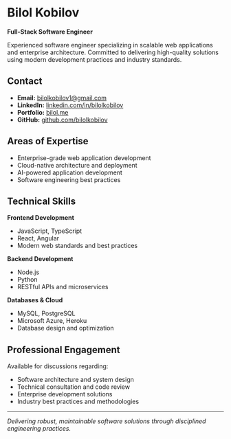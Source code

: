 # Bilol Kobilov

**Full-Stack Software Engineer**

Experienced software engineer specializing in scalable web applications and enterprise architecture. Committed to delivering high-quality solutions using modern development practices and industry standards.

## Contact

- **Email:** [bilolkobilov1@gmail.com](mailto:bilolkobilov1@gmail.com)
- **LinkedIn:** [linkedin.com/in/bilolkobilov](http://www.linkedin.com/in/bilolkobilov)
- **Portfolio:** [bilol.me](https://www.bilol.me/en)
- **GitHub:** [github.com/bilolkobilov](https://github.com/bilolkobilov)

## Areas of Expertise

- Enterprise-grade web application development
- Cloud-native architecture and deployment
- AI-powered application development
- Software engineering best practices

## Technical Skills

**Frontend Development**
- JavaScript, TypeScript
- React, Angular
- Modern web standards and best practices

**Backend Development**
- Node.js
- Python
- RESTful APIs and microservices

**Databases & Cloud**
- MySQL, PostgreSQL
- Microsoft Azure, Heroku
- Database design and optimization

## Professional Engagement

Available for discussions regarding:
- Software architecture and system design
- Technical consultation and code review
- Enterprise development solutions
- Industry best practices and methodologies

---

*Delivering robust, maintainable software solutions through disciplined engineering practices.*
